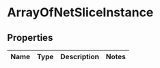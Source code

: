 # ArrayOfNetSliceInstance

## Properties
Name | Type | Description | Notes
------------ | ------------- | ------------- | -------------
